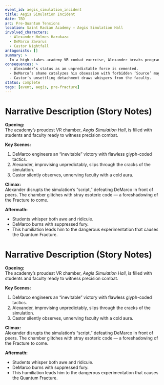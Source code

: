 ```yaml
---
event_id: aegis_simulation_incident
title: Aegis Simulation Incident
date: TBD
arc: Pre-Quantum Tensions
location: Saint Radian Academy — Aegis Simulation Hall
involved_characters:
  - Alexander Holmes Harukaza
  - DeMarco Zavarus
  - Castor Nightfall
antagonists: []
summary: >
  In a high-stakes academy VR combat exercise, Alexander breaks program logic and humiliates DeMarco, fueling DeMarco’s spiral toward dangerous experimentation.
consequences: >
  - Alexander’s status as an unpredictable force is cemented.
  - DeMarco’s shame catalyzes his obsession with forbidden ‘Source’ magic.
  - Castor’s unsettling detachment draws whispers from the faculty.
status: complete
tags: [event, aegis, pre-fracture]
---
```


# Narrative Description (Story Notes)

**Opening:**  
The academy’s proudest VR chamber, *Aegis Simulation Hall*, is filled with students and faculty ready to witness precision combat.

**Key Scenes:**  
1. DeMarco engineers an “inevitable” victory with flawless glyph-coded tactics.  
2. Alexander, improvising unpredictably, slips through the cracks of the simulation.  
3. Castor silently observes, unnerving faculty with a cold aura.  

**Climax:**  
Alexander disrupts the simulation’s “script,” defeating DeMarco in front of peers. The chamber glitches with stray esoteric code — a foreshadowing of the Fracture to come.

**Aftermath:**  
- Students whisper both awe and ridicule.  
- DeMarco burns with suppressed fury.  
- This humiliation leads him to the dangerous experimentation that causes the Quantum Fracture.

# Narrative Description (Story Notes)

**Opening:**  
The academy’s proudest VR chamber, *Aegis Simulation Hall*, is filled with students and faculty ready to witness precision combat.

**Key Scenes:**  
1. DeMarco engineers an “inevitable” victory with flawless glyph-coded tactics.  
2. Alexander, improvising unpredictably, slips through the cracks of the simulation.  
3. Castor silently observes, unnerving faculty with a cold aura.  

**Climax:**  
Alexander disrupts the simulation’s “script,” defeating DeMarco in front of peers. The chamber glitches with stray esoteric code — a foreshadowing of the Fracture to come.

**Aftermath:**  
- Students whisper both awe and ridicule.  
- DeMarco burns with suppressed fury.  
- This humiliation leads him to the dangerous experimentation that causes the Quantum Fracture.